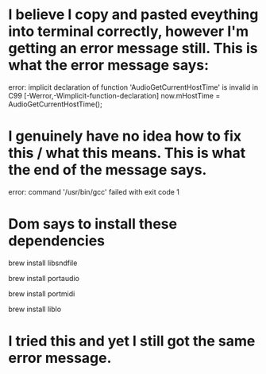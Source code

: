 # I believe I copy and pasted eveything into terminal correctly, however I'm getting an error message still. This is what the error message says:
error: implicit declaration of function
      'AudioGetCurrentHostTime' is invalid in C99
      [-Werror,-Wimplicit-function-declaration]
    now.mHostTime = AudioGetCurrentHostTime();
# I genuinely have no idea how to fix this / what this means. This is what the end of the message says.
error: command '/usr/bin/gcc' failed with exit code 1
# Dom says to install these dependencies
brew install libsndfile

brew install portaudio

brew install portmidi

brew install liblo
# I tried this and yet I still got the same error message.
